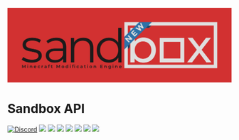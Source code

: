 ![alt tag](docs/github.png)

# Sandbox API

[![Discord](https://img.shields.io/discord/444525609008496640.svg?style=for-the-badge&logo=discord&logoColor=white)](https://discord.gg/m9DMfnD)
[![](https://img.shields.io/github/contributors/SandboxPowered/SandboxAPI.svg?style=for-the-badge&logo=github)](https://github.com/SandboxPowered/SandboxAPI/graphs/contributors)
[![](https://img.shields.io/github/issues/SandboxPowered/SandboxAPI.svg?style=for-the-badge&logo=github)](https://github.com/SandboxPowered/SandboxAPI/issues)
[![](https://img.shields.io/github/issues-pr/SandboxPowered/SandboxAPI.svg?style=for-the-badge&logo=github)](https://github.com/SandboxPowered/SandboxAPI/pulls)
[![](https://img.shields.io/github/forks/SandboxPowered/SandboxAPI.svg?style=for-the-badge&logo=github)](https://github.com/SandboxPowered/SandboxAPI/network/members)
[![](https://img.shields.io/github/stars/SandboxPowered/SandboxAPI.svg?style=for-the-badge&logo=github)](https://github.com/SandboxPowered/SandboxAPI/stargazers)
[![](https://img.shields.io/github/license/SandboxPowered/SandboxAPI.svg?logo=github&style=for-the-badge)](https://github.com/SandboxPowered/SandboxAPI/blob/master/LICENSE)
[![](https://img.shields.io/endpoint.svg?style=for-the-badge&url=https%3A%2F%2Fshieldsio-patreon.herokuapp.com%2Fvoxelgames)](https://patreon.com/voxelgames)